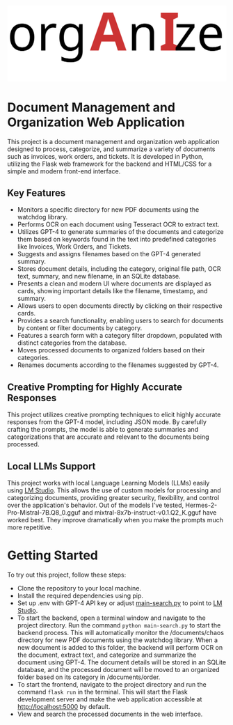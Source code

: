 ![orgAnIze logo](/static/orgAnIze-logo.svg)

# Document Management and Organization Web Application

This project is a document management and organization web application designed to process, categorize, and summarize a variety of documents such as invoices, work orders, and tickets. It is developed in Python, utilizing the Flask web framework for the backend and HTML/CSS for a simple and modern front-end interface.

## Key Features

* Monitors a specific directory for new PDF documents using the watchdog library.
* Performs OCR on each document using Tesseract OCR to extract text.
* Utilizes GPT-4 to generate summaries of the documents and categorize them based on keywords found in the text into predefined categories like Invoices, Work Orders, and Tickets.
* Suggests and assigns filenames based on the GPT-4 generated summary.
* Stores document details, including the category, original file path, OCR text, summary, and new filename, in an SQLite database.
* Presents a clean and modern UI where documents are displayed as cards, showing important details like the filename, timestamp, and summary.
* Allows users to open documents directly by clicking on their respective cards.
* Provides a search functionality, enabling users to search for documents by content or filter documents by category.
* Features a search form with a category filter dropdown, populated with distinct categories from the database.
* Moves processed documents to organized folders based on their categories.
* Renames documents according to the filenames suggested by GPT-4.

## Creative Prompting for Highly Accurate Responses

This project utilizes creative prompting techniques to elicit highly accurate responses from the GPT-4 model, including JSON mode. By carefully crafting the prompts, the model is able to generate summaries and categorizations that are accurate and relevant to the documents being processed.

## Local LLMs Support

This project works with local Language Learning Models (LLMs) easily using [LM Studio](https://lmstudio.ai). This allows the use of custom models for processing and categorizing documents, providing greater security, flexibility, and control over the application's behavior. Out of the models I've tested, Hermes-2-Pro-Mistral-7B.Q8_0.gguf and mixtral-8x7b-instruct-v0.1.Q2_K.gguf have worked best. They improve dramatically when you make the prompts much more repetitive. 

# Getting Started

To try out this project, follow these steps:

* Clone the repository to your local machine.
* Install the required dependencies using pip.
* Set up .env with GPT-4 API key or adjust [main-search.py](/src/main-search.py) to point to [LM Studio](https://lmstudio.ai).
* To start the backend, open a terminal window and navigate to the project directory. Run the command `python main-search.py` to start the backend process. This will automatically monitor the /documents/chaos directory for new PDF documents using the watchdog library. When a new document is added to this folder, the backend will perform OCR on the document, extract text, and categorize and summarize the document using GPT-4. The document details will be stored in an SQLite database, and the processed document will be moved to an organized folder based on its category in /documents/order.
* To start the frontend, navigate to the project directory and run the command `flask run` in the terminal. This will start the Flask development server and make the web application accessible at <http://localhost:5000> by default.
* View and search the processed documents in the web interface.
  
